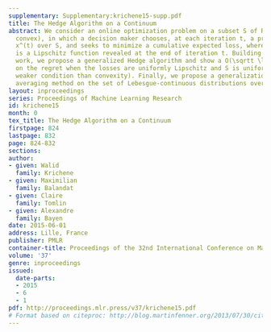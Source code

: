 ```yaml
---
supplementary: Supplementary:krichene15-supp.pdf
title: The Hedge Algorithm on a Continuum
abstract: We consider an online optimization problem on a subset S of R^n (not necessarily
  convex), in which a decision maker chooses, at each iteration t, a probability distribution
  x^(t) over S, and seeks to minimize a cumulative expected loss, where each loss
  is a Lipschitz function revealed at the end of iteration t. Building on previous
  work, we propose a generalized Hedge algorithm and show a O(\sqrtt \log t) bound
  on the regret when the losses are uniformly Lipschitz and S is uniformly fat (a
  weaker condition than convexity). Finally, we propose a generalization to the dual
  averaging method on the set of Lebesgue-continuous distributions over S.
layout: inproceedings
series: Proceedings of Machine Learning Research
id: krichene15
month: 0
tex_title: The Hedge Algorithm on a Continuum
firstpage: 824
lastpage: 832
page: 824-832
sections: 
author:
- given: Walid
  family: Krichene
- given: Maximilian
  family: Balandat
- given: Claire
  family: Tomlin
- given: Alexandre
  family: Bayen
date: 2015-06-01
address: Lille, France
publisher: PMLR
container-title: Proceedings of the 32nd International Conference on Machine Learning
volume: '37'
genre: inproceedings
issued:
  date-parts:
  - 2015
  - 6
  - 1
pdf: http://proceedings.mlr.press/v37/krichene15.pdf
# Format based on citeproc: http://blog.martinfenner.org/2013/07/30/citeproc-yaml-for-bibliographies/
---
```

